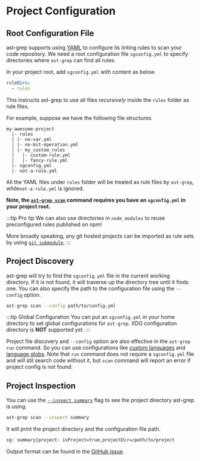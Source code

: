 # Project Configuration

## Root Configuration File

ast-grep supports using [YAML](https://yaml.org/) to configure its linting rules to scan your code repository.
We need a root configuration file `sgconfig.yml` to specify directories where `ast-grep` can find all rules.

In your project root, add `sgconfig.yml` with content as below.

```yaml
ruleDirs:
  - rules
```

This instructs ast-grep to use all files _recursively_ inside the `rules` folder as rule files.

For example, suppose we have the following file structures.

```
my-awesome-project
  |- rules
  | |- no-var.yml
  | |- no-bit-operation.yml
  | |- my_custom_rules
  |   |- custom-rule.yml
  |   |- fancy-rule.yml
  |- sgconfig.yml
  |- not-a-rule.yml
```

All the YAML files under `rules` folder will be treated as rule files by `ast-grep`, while`not-a-rule.yml` is ignored.


**Note, the [`ast-grep scan`](/reference/cli.html#scan) command requires you have an `sgconfig.yml` in your project root.**

:::tip Pro tip
We can also use directories in `node_modules` to reuse preconfigured rules published on npm!

More broadly speaking, any git hosted projects can be imported as rule sets by using [`git submodule`](https://www.git-scm.com/book/en/v2/Git-Tools-Submodules).
:::

## Project Discovery

ast-grep will try to find the `sgconfig.yml` file in the current working directory. If it is not found, it will traverse up the directory tree until it finds one. You can also specify the path to the configuration file using the `--config` option.

```bash
ast-grep scan --config path/to/config.yml
```

:::tip Global Configuration
You can put an `sgconfig.yml` in your home directory to set global configurations for `ast-grep`. XDG configuration directory is **NOT** supported yet.
:::

Project file discovery and `--config` option are also effective in the `ast-grep run` command. So you can use configurations like [custom languages](/reference/sgconfig.html#customlanguages) and [language globs](/reference/sgconfig.html#languageglobs). Note that `run` command does not require a `sgconfig.yml` file and will stil search code without it, but `scan` command will report an error if project config is not found.

## Project Inspection

You can use the [`--inspect summary`](/reference/cli/scan.html#inspect-granularity) flag to see the project directory ast-grep is using.

```bash
ast-grep scan --inspect summary
```

It will print the project directory and the configuration file path.

```bash
sg: summary|project: isProject=true,projectDir=/path/to/project
```

Output format can be found in the [GitHub issue](https://github.com/ast-grep/ast-grep/issues/1574).
